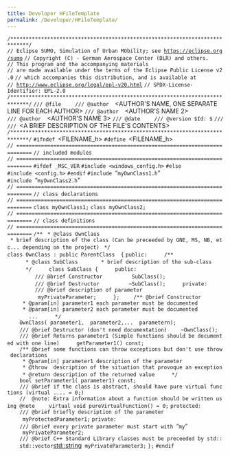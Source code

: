 ```yaml
---
title: Developer HFileTemplate
permalink: /Developer/HFileTemplate/
---
```


`/****************************************************************************/`
`// Eclipse SUMO, Simulation of Urban MObility; see `[`https://eclipse.org/sumo`](https://eclipse.org/sumo)
`// Copyright (C) `<YEAR OF CREATION>`-`<CURRENT YEAR>` German Aerospace Center (DLR) and others.`
`// This program and the accompanying materials`
`// are made available under the terms of the Eclipse Public License v2.0`
`// which accompanies this distribution, and is available at`
`// `[`http://www.eclipse.org/legal/epl-v20.html`](http://www.eclipse.org/legal/epl-v20.html)
`// SPDX-License-Identifier: EPL-2.0`
`/****************************************************************************/`
`/// @file    `<FILENAME>
`/// @author  `<AUTHOR'S NAME, ONE SEPARATE LINE FOR EACH AUTHOR>
`/// @author  `<AUTHOR'S NAME 2>
`/// @author  `<AUTHOR'S NAME 3>
`/// @date    `<FILE CREATION DATE>
`/// @version $Id: $`
`///`
`/// `<A BRIEF DESCRIPTION OF THE FILE'S CONTENTS>
`/****************************************************************************/`
`#ifndef `<FILENAME_h>
`#define `<FILENAME_h>
`// ===========================================================================`
`// included modules`
`// ===========================================================================`
`#ifdef _MSC_VER`
`#include <windows_config.h>`
`#else`
`#include <config.h>`
`#endif`
`#include `“`myOwnClass1.h`”
`#include `“`myOwnClass2.h`”
`// ===========================================================================`
`// class declarations`
`// ===========================================================================`
`class myOwnClass1;`
`class myOwnClass2;`
`// ===========================================================================`
`// class definitions`
`// ===========================================================================`
`/**`
` * @class OwnClass`
` * brief description of the class (Can be preceeded by GNE, MS, NB, etc... depending on the project)`
` */`
`class OwnClass : public ParentClass  {`
`public:`
`     /**`
`      * @class SubClass `
`      * brief description of the sub-class`
`      */`
`     class SubClass {`
`     public:`
`         /// @brief Constructor`
`         SubClass();`
`         /// @brief Destructor`
`         ~SubClass();`
`     private:`
`         /// @brief description of parameter`
`         `<parameterType>` myPrivateParameter;`
`     };`
`    /** @brief Constructor`
`     * @param[in] parameter1 each parameter must be documented`
`     * @param[in] parameter2 each parameter must be documented`
`       ...`
`     */`
`    OwnClass(`<parameterType>` parameter1, `<parameterType>` parameter2,... `<parameterType>` parametern);`
`    /// @brief Destructor (don't need documentation)`
`    ~OwnClass();`
`    /// @brief Returns parameter1 (Simple functions should be documented with one line)`
`    `<parameterType>` getParameter1() const;`
`    /** @brief some functions can throw exceptions but don't use throw declarations`
`     * @param[in] parameter1 description of the parameter`
`     * @throw `<exceptionName>` description of the situation that provoque an exception`
`     * @return description of the returned value`
`     */`
`    bool setParameter1(`<type>` parameter1) const;`
`    /// @brief if the class is abstract, should have pure virtual functions (virtual .... = 0;)`
`    //  @note: Extra information about a function should be written using @note`
`    virtual void pureVirtualFunction() = 0;`
`protected:`
`    /// @brief briefly description of the parameter`
`    `<parameterType>` myProtectedParameter1;`
`private:`
`    /// @brief every private parameter must start with `“`my`”
`    `<parameterType>` myPrivateParameter2;`
`    /// @brief C++ Standard Library classes must be preceeded by std::`
`    std::vector`<std::string>` myPrivateParameter3;`
`};`
`#endif`